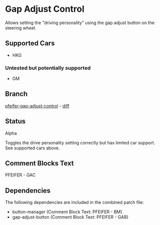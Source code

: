 # Gap Adjust Control
Allows setting the "driving personality" using the gap adjust button on the
steering wheel.

## Supported Cars
* HKG

### Untested but potentially supported
* GM

## Branch
[pfeifer-gap-adjust-control](https://github.com/pfeiferj/openpilot/tree/pfeifer-gap-adjust-control)
\-
[diff](https://github.com/commaai/openpilot/compare/master...pfeiferj:openpilot:pfeifer-gap-adjust-control)

## Status
Alpha

Toggles the drive personality setting correctly but has limited car support. See
supported cars above.


## Comment Blocks Text
PFEIFER - GAC

## Dependencies
The following dependencies are included in the combined patch file:
* button-manager (Comment Block Text: PFEIFER - BM)
* gap-adjust-button (Comment Block Text: PFEIFER - GAB)

